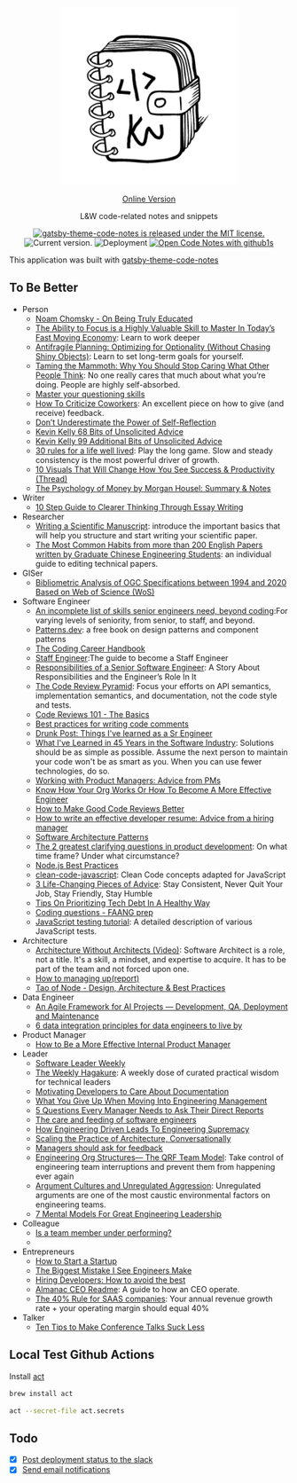 <div align="center">
  <img src="assets/logo-large.png" width="320">

[Online Version](https://lkcozy.github.io/code-notes/)

L&W code-related notes and snippets

  <p>
    <a href="https://github.com/MrMartineau/gatsby-theme-code-notes/blob/master/LICENSE" target="_blank">
      <img src="https://img.shields.io/badge/license-MIT-blue.svg" alt="gatsby-theme-code-notes is released under the MIT license." />
    </a>
    <a>
      <img src="https://img.shields.io/github/package-json/v/lkcozy/code-notes" alt="Current version." />
    </a>
    <img src="https://github.com/lkcozy/code-notes/workflows/%F0%9F%9A%80%20Deployment/badge.svg?branch=master" alt="Deployment" />
    <a href="https://github1s.com/lkcozy/code-notes" target="_blank">
      <img src="https://img.shields.io/badge/Github1s-open-blue" alt="Open Code Notes with github1s" />
    </a>
  </p>
</div>

This application was built with [gatsby-theme-code-notes](https://github.com/mrmartineau/gatsby-theme-code-notes)

## To Be Better

- Person
  - [Noam Chomsky - On Being Truly Educated](https://www.youtube.com/watch?v=eYHQcXVp4F4)
  - [The Ability to Focus is a Highly Valuable Skill to Master In Today’s Fast Moving Economy](https://medium.com/swlh/the-ability-to-focus-is-a-highly-valuable-skill-to-master-in-todays-fast-moving-economy-8aaba37bfa61): Learn to work deeper
  - [Antifragile Planning: Optimizing for Optionality (Without Chasing Shiny Objects)](https://taylorpearson.me/planning/): Learn to set long-term goals for yourself.
  - [Taming the Mammoth: Why You Should Stop Caring What Other People Think](https://waitbutwhy.com/2014/06/taming-mammoth-let-peoples-opinions-run-life.html): No one really cares that much about what you’re doing. People are highly self-absorbed.
  - [Master your questioning skills](https://muratbuffalo.blogspot.com/2018/12/master-your-questioning-skills.html)
  - [How To Criticize Coworkers](https://alexturek.com/2022-03-18-How-to-criticize-coworkers/): An excellent piece on how to give (and receive) feedback.
  - [Don’t Underestimate the Power of Self-Reflection](https://hbr.org/2022/03/dont-underestimate-the-power-of-self-reflection)
  - [Kevin Kelly 68 Bits of Unsolicited Advice](https://kk.org/thetechnium/68-bits-of-unsolicited-advice/)
  - [Kevin Kelly 99 Additional Bits of Unsolicited Advice](https://kk.org/thetechnium/99-additional-bits-of-unsolicited-advice/)
  - [30 rules for a life well lived](https://twitter.com/Nicolascole77/status/1489275823999762432): Play the long game. Slow and steady consistency is the most powerful driver of growth.
  - [10 Visuals That Will Change How You See Success & Productivity (Thread)](https://twitter.com/elliottaleksndr/status/1503657270147616768)
  - [The Psychology of Money by Morgan Housel: Summary & Notes](https://www.grahammann.net/book-notes/the-psychology-of-money-morgan-housel)
- Writer
  - [10 Step Guide to Clearer Thinking Through Essay Writing](https://medium.com/practicecomesfirst/dr-jordan-b-petersons-10-step-guide-to-clearer-thinking-through-essay-writing-1ab79a94937)
- Researcher
  - [Writing a Scientific Manuscript](https://butlerscicomm.com/writing-your-scientific-manuscript/#introduction): introduce the important basics that will help you structure and start writing your scientific paper.
  - [The Most Common Habits from more than 200 English Papers written by Graduate Chinese Engineering Students](https://papertalks.org/p/resources/Academic/EnglishWritingSkills/MostCommonEnglishWritingHabitsOfChinese.pdf): an individual guide to editing technical papers.
- GISer
  - [Bibliometric Analysis of OGC Specifications between 1994 and 2020 Based on Web of Science (WoS)](https://www.mdpi.com/2220-9964/11/4/251)
- Software Engineer
  - [An incomplete list of skills senior engineers need, beyond coding](https://skamille.medium.com/an-incomplete-list-of-skills-senior-engineers-need-beyond-coding-8ed4a521b29f):For varying levels of seniority, from senior, to staff, and beyond.
  - [Patterns.dev](https://www.patterns.dev/): a free book on design patterns and component patterns
  - [The Coding Career Handbook](https://learninpublic.org/)
  - [Staff Engineer](https://staffeng.com/book):The guide to become a Staff Engineer
  - [Responsibilities of a Senior Software Engineer](https://towardsdatascience.com/responsibilities-of-a-senior-software-engineer-e30d3989610): A Story About Responsibilities and the Engineer’s Role In It
  - [The Code Review Pyramid](https://www.morling.dev/blog/the-code-review-pyramid/): Focus your efforts on API semantics, implementation semantics, and documentation, not the code style and tests.
  - [Code Reviews 101 - The Basics](https://www.semasoftware.com/blog/code-reviews-101-the-basics)
  - [Best practices for writing code comments](https://stackoverflow.blog/2021/12/23/best-practices-for-writing-code-comments/)
  - [Drunk Post: Things I've learned as a Sr Engineer](https://old.reddit.com/r/ExperiencedDevs/comments/nmodyl/drunk_post_things_ive_learned_as_a_sr_engineer/)
  - [What I've Learned in 45 Years in the Software Industry](https://www.bti360.com/what-ive-learned-in-45-years-in-the-software-industry/): Solutions should be as simple as possible. Assume the next person to maintain your code won't be as smart as you. When you can use fewer technologies, do so.
  - [Working with Product Managers: Advice from PMs](https://newsletter.pragmaticengineer.com/p/working-with-product-managers-advice-from-pms#/)
  - [Know How Your Org Works Or How To Become A More Effective Engineer](https://copyconstruct.medium.com/know-how-your-org-works-or-how-to-become-a-more-effective-engineer-1a3287d1f58d)
  - [How to Make Good Code Reviews Better](https://stackoverflow.blog/2019/09/30/how-to-make-good-code-reviews-better/)
  - [How to write an effective developer resume: Advice from a hiring manager](https://stackoverflow.blog/2020/11/25/how-to-write-an-effective-developer-resume-advice-from-a-hiring-manager/)
  - [Software Architecture Patterns](https://orkhanscience.medium.com/software-architecture-patterns-5-mins-read-e9e3c8eb47d2)
  - [The 2 greatest clarifying questions in product development](https://twitter.com/joulee/status/1457755662922829829): On what time frame? Under what circumstance?
  - [Node.js Best Practices](https://github.com/goldbergyoni/nodebestpractices#1-project-structure-practices)
  - [clean-code-javascript](https://github.com/ryanmcdermott/clean-code-javascript): Clean Code concepts adapted for JavaScript
  - [3 Life-Changing Pieces of Advice](https://javascript.plainenglish.io/i-met-a-rich-programmer-he-gave-me-3-life-changing-pieces-of-advice-a3754d73a50c): Stay Consistent, Never Quit Your Job, Stay Friendly, Stay Humble
  - [Tips On Prioritizing Tech Debt In A Healthy Way](https://leadership.garden/tips-on-prioritizing-tech-debt/)
  - [Coding questions - FAANG prep](https://hollow-wood-560.notion.site/Coding-questions-FAANG-prep-9cdf280e5f30425fa188cbbaa6d1998c)
  - [JavaScript testing tutorial](https://wanago.io/courses/javascript-testing-tutorial/): A detailed description of various JavaScript tests.
- Architecture
  - [Architecture Without Architects (Video)](https://softwareleadweekly.us6.list-manage.com/track/click?u=1a258e0fefbb23214c59c5a8d&id=6beddbf093&e=b1367de9f9): Software Architect is a role, not a title. It's a skill, a mindset, and expertise to acquire. It has to be part of the team and not forced upon one.
  - [How to managing up(report)](https://alexkondov.com/tao-of-node/)
  - [Tao of Node - Design, Architecture & Best Practices](https://alexkondov.com/tao-of-node/)
- Data Engineer
  - [An Agile Framework for AI Projects — Development, QA, Deployment and Maintenance](https://towardsdatascience.com/an-agile-framework-for-ai-projects-development-cbe115ba86a2)
  - [6 data integration principles for data engineers to live by](https://medium.com/databand-ai/6-data-integration-principles-for-data-engineers-to-live-by-915749d9ada8)
- Product Manager
  - [How to Be a More Effective Internal Product Manager](https://medium.com/swlh/how-to-be-a-more-effective-internal-product-manager-e14143e3343)
- Leader
  - [Software Leader Weekly](https://softwareleadweekly.com/)
  - [The Weekly Hagakure](https://hagakure.substack.com/): A weekly dose of curated practical wisdom for technical leaders
  - [Motivating Developers to Care About Documentation](https://getdx.com/best-practices/documentation-culture-engineering)
  - [What You Give Up When Moving Into Engineering Management](https://stackoverflow.blog/2022/02/23/what-you-give-up-when-moving-into-engineering-management/)
  - [5 Questions Every Manager Needs to Ask Their Direct Reports](https://hbr.org/2022/01/5-questions-every-manager-needs-to-ask-their-direct-reports?utm_medium=email&utm_source=newsletter_daily&utm_campaign=mtod_notactsubs)
  - [The care and feeding of software engineers](https://humanwhocodes.com/blog/2012/06/12/the-care-and-feeding-of-software-engineers-or-why-engineers-are-grumpy/)
  - [How Engineering Driven Leads To Engineering Supremacy](https://charity.wtf/2022/01/20/how-engineering-driven-leads-to-engineering-supremacy/)
  - [​​Scaling the Practice of Architecture, Conversationally](https://feeder.co/api/post/a866f3cc-805f-11ec-8639-1a21cf3a468a)
  - [Managers should ask for feedback](https://www.cenizal.com/getting-feedback-from-direct-reports/)
  - [Engineering Org Structures— The QRF Team Model](https://betterprogramming.pub/engineering-org-structures-the-qrf-team-model-7b92031db33c): Take control of engineering team interruptions and prevent them from happening ever again
  - [Argument Cultures and Unregulated Aggression](https://www.kateheddleston.com/blog/argument-cultures-and-unregulated-aggression): Unregulated arguments are one of the most caustic environmental factors on engineering teams.
  - [7 Mental Models For Great Engineering Leadership](https://feeder.co/api/post/777930a1-a6c5-11ec-b3b4-1a21cf3a468a)
- Colleague
  - [Is a team member under performing?](https://twitter.com/joulee/status/1426254058805858309)
  - [](https://twitter.com/wes_kao/status/1505559811785646086)
- Entrepreneurs
  - [How to Start a Startup](https://startupclass.samaltman.com/)
  - [The Biggest Mistake I See Engineers Make](https://www.thezbook.com/the-biggest-mistake-i-see-engineers-make/)
  - [Hiring Developers: How to avoid the best](https://www.getparthenon.com/blog/how-to-avoid-hiring-the-best-developers/)
  - [Almanac CEO Readme](https://almanac.io/docs/ceo-user-guide-qgrX6JybtClEKUEGt96x5sMlzQLmRwPL): A guide to how an CEO operate.
  - [The 40% Rule for SAAS companies](https://avc.com/2015/02/the-40-rule/): Your annual revenue growth rate + your operating margin should equal 40%
- Talker
  - [Ten Tips to Make Conference Talks Suck Less](https://www.morling.dev/blog/ten-tips-make-conference-talks-suck-less/)

## Local Test Github Actions

Install [act](https://github.com/nektos/act)

```sh
brew install act
```

```sh
act --secret-file act.secrets
```

## Todo

- [x] [Post deployment status to the slack](https://www.freecodecamp.org/news/what-are-github-actions-and-how-can-you-automate-tests-and-slack-notifications/#part-2-post-new-pull-requests-to-slack)
- [x] [Send email notifications](https://medium.com/ravsam-web-solutions/send-an-email-notification-when-github-actions-fails-ea83cbeabbe0)

